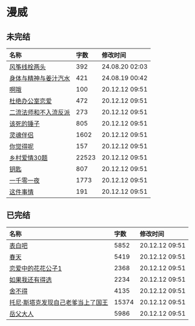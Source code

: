 # 漫威

## 未完结

|名称|字数|修改时间|
|:-|:-|:-|
|[风筝线栓两头](风筝线栓两头.md)|392|24.08.20 02:03|
|[身体与精神与姜汁汽水](身体与精神与姜汁汽水.md)|421|24.08.19 00:42|
|[啊哦](啊哦.md)|100|20.12.12 09:51|
|[杜绝办公室恋爱](杜绝办公室恋爱.md)|472|20.12.12 09:51|
|[二流法师和不入流反派](二流法师和不入流反派.md)|273|20.12.12 09:51|
|[该死的锤子](该死的锤子.md)|805|20.12.12 09:51|
|[灵魂伴侣](灵魂伴侣.md)|1602|20.12.12 09:51|
|[你觉得呢](你觉得呢.md)|157|20.12.12 09:51|
|[乡村爱情30题](乡村爱情30题.md)|22523|20.12.12 09:51|
|[钥匙](钥匙.md)|807|20.12.12 09:51|
|[一千零一夜](一千零一夜.md)|1773|20.12.12 09:51|
|[这件事情](这件事情.md)|191|20.12.12 09:51|

## 已完结

|名称|字数|修改时间|
|:-|:-|:-|
|[表白吧](表白吧.md)|5852|20.12.12 09:51|
|[春天](春天.md)|5419|20.12.12 09:51|
|[恋爱中的花花公子1](恋爱中的花花公子1.md)|2368|20.12.12 09:51|
|[如果我还有得选](如果我还有得选.md)|2234|20.12.12 09:51|
|[舍不得](舍不得.md)|4135|20.12.12 09:51|
|[托尼·斯塔克发现自己老爹当上了国王](托尼·斯塔克发现自己老爹当上了国王.md)|15374|20.12.12 09:51|
|[岳父大人](岳父大人.md)|5986|20.12.12 09:51|
